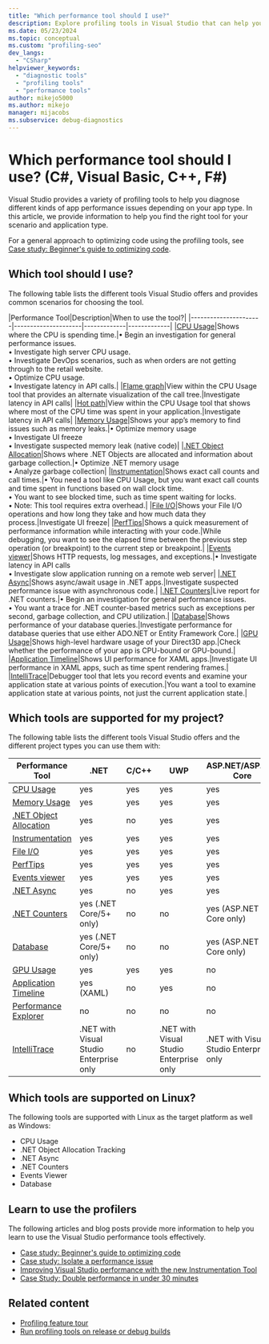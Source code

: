 ```yaml
---
title: "Which performance tool should I use?"
description: Explore profiling tools in Visual Studio that can help you diagnose different kinds of application performance issues and find the right tool for your scenario.
ms.date: 05/23/2024
ms.topic: conceptual
ms.custom: "profiling-seo"
dev_langs:
  - "CSharp"
helpviewer_keywords:
  - "diagnostic tools"
  - "profiling tools"
  - "performance tools"
author: mikejo5000
ms.author: mikejo
manager: mijacobs
ms.subservice: debug-diagnostics
---
```

# Which performance tool should I use? (C#, Visual Basic, C++, F#)

Visual Studio provides a variety of profiling tools to help you diagnose different kinds of app performance issues depending on your app type. In this article, we provide information to help you find the right tool for your scenario and application type.

For a general approach to optimizing code using the profiling tools, see [Case study: Beginner's guide to optimizing code](../profiling/optimize-code-using-profiling-tools.md).

## Which tool should I use?

The following table lists the different tools Visual Studio offers and provides common scenarios for choosing the tool.

|Performance Tool|Description|When to use the tool?|
|----------------------|---------------------|-------------|-------------|
|[CPU Usage](../profiling/beginners-guide-to-performance-profiling.md)|Shows where the CPU is spending time.|&#x2022; Begin an investigation for general performance issues.</br>&#x2022; Investigate high server CPU usage.</br>&#x2022; Investigate DevOps scenarios, such as when orders are not getting through to the retail website.</br>&#x2022; Optimize CPU usage.</br>&#x2022; Investigate latency in API calls.|
|[Flame graph](../profiling/flame-graph.md)|View within the CPU Usage tool that provides an alternate visualization of the call tree.|Investigate latency in API calls|
|[Hot path](../profiling/cpu-insights.md)|View within the CPU Usage tool that shows where most of the CPU time was spent in your application.|Investigate latency in API calls|
|[Memory Usage](../profiling/memory-usage.md)|Shows your app’s memory to find issues such as memory leaks.|&#x2022; Optimize memory usage</br>&#x2022; Investigate UI freeze</br>&#x2022; Investigate suspected memory leak (native code)|
|[.NET Object Allocation](../profiling/dotnet-alloc-tool.md)|Shows where .NET Objects are allocated and information about garbage collection.|&#x2022; Optimize .NET memory usage</br>&#x2022; Analyze garbage collection|
|[Instrumentation](../profiling/instrumentation-overview.md)|Shows exact call counts and call times.|&#x2022; You need a tool like CPU Usage, but you want exact call counts and time spent in functions based on wall clock time.</br>&#x2022; You want to see blocked time, such as time spent waiting for locks.</br>&#x2022; Note: This tool requires extra overhead.|
|[File I/O](../profiling/use-file-io.md)|Shows your File I/O operations and how long they take and how much data they process.|Investigate UI freeze|
|[PerfTips](../profiling/perftips.md)|Shows a quick measurement of performance information while interacting with your code.|While debugging, you want to see the elapsed time between the previous step operation (or breakpoint) to the current step or breakpoint.|
|[Events viewer](../profiling/events-viewer.md)|Shows HTTP requests, log messages, and exceptions.|&#x2022; Investigate latency in API calls</br>&#x2022; Investigate slow application running on a remote web server|
|[.NET Async](../profiling/analyze-async.md)|Shows async/await usage in .NET apps.|Investigate suspected performance issue with asynchronous code.|
|[.NET Counters](../profiling/dotnet-counters-tool.md)|Live report for .NET counters.|&#x2022; Begin an investigation for general performance issues.</br>&#x2022; You want a trace for .NET counter-based metrics such as exceptions per second, garbage collection, and CPU utilization.|
|[Database](../profiling/analyze-database.md)|Shows performance of your database queries.|Investigate performance for database queries that use either ADO.NET or Entity Framework Core.|
|[GPU Usage](./gpu-usage.md)|Shows high-level hardware usage of your Direct3D app.|Check whether the performance of your app is CPU-bound or GPU-bound.|
|[Application Timeline](../profiling/application-timeline.md)|Shows UI performance for XAML apps.|Investigate UI performance in XAML apps, such as time spent rendering frames.|
|[IntelliTrace](../debugger/intellitrace.md)|Debugger tool that lets you record events and examine your application state at various points of execution.|You want a tool to examine application state at various points, not just the current application state.|

## Which tools are supported for my project?

The following table lists the different tools Visual Studio offers and the different project types you can use them with:

|Performance Tool|.NET|C/C++|UWP|ASP.NET/ASP.NET Core|
|----------------------|-----------|--------------|-------------|-------------|
|[CPU Usage](../profiling/beginners-guide-to-performance-profiling.md)|yes|yes|yes|yes|
|[Memory Usage](../profiling/memory-usage.md)|yes|yes|yes|yes|
|[.NET Object Allocation](../profiling/dotnet-alloc-tool.md)|yes|no|yes|yes|
|[Instrumentation](../profiling/instrumentation-overview.md)|yes|yes|yes|yes|
|[File I/O](../profiling/use-file-io.md)|yes|yes|yes|yes|
|[PerfTips](../profiling/perftips.md)|yes|yes|yes|yes|
|[Events viewer](../profiling/events-viewer.md)|yes|yes|yes|yes|
|[.NET Async](../profiling/analyze-async.md)|yes|no|yes|yes|
|[.NET Counters](../profiling/dotnet-counters-tool.md)|yes (.NET Core/5+ only)|no|no|yes (ASP.NET Core only)|
|[Database](../profiling/analyze-database.md)|yes (.NET Core/5+ only)|no|no|yes (ASP.NET Core only)|
|[GPU Usage](./gpu-usage.md)|yes|yes|yes|no|
|[Application Timeline](../profiling/application-timeline.md)|yes (XAML)|no|yes|no|
|[Performance Explorer](../profiling/profiling-feature-tour.md#analyze-performance-legacy-tools)|no|no|no|no|
|[IntelliTrace](../debugger/intellitrace.md)|.NET with Visual Studio Enterprise only|no|.NET with Visual Studio Enterprise only|.NET with Visual Studio Enterprise only|

## Which tools are supported on Linux?

The following tools are supported with Linux as the target platform as well as Windows:

- CPU Usage
- .NET Object Allocation Tracking
- .NET Async
- .NET Counters
- Events Viewer
- Database

## Learn to use the profilers

The following articles and blog posts provide more information to help you learn to use the Visual Studio performance tools effectively.

- [Case study: Beginner's guide to optimizing code](../profiling/optimize-code-using-profiling-tools.md)
- [Case study: Isolate a performance issue](../profiling/isolate-performance-issue.md)
- [Improving Visual Studio performance with the new Instrumentation Tool](https://devblogs.microsoft.com/visualstudio/improving-visual-studio-performance-with-the-new-instrumentation-tool/)
- [Case Study: Double performance in under 30 minutes](https://devblogs.microsoft.com/visualstudio/case-study-double-performance-in-under-30-minutes/)

## Related content

- [Profiling feature tour](../profiling/choose-performance-tool.md)
- [Run profiling tools on release or debug builds](../profiling/running-profiling-tools-with-or-without-the-debugger.md)